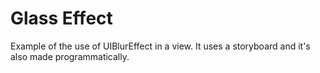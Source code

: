 # Glass Effect

Example of the use of UIBlurEffect in a view. It uses a storyboard and it's also made programmatically.
